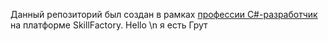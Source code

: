 Данный репозиторий был создан в рамках [профессии C#-разработчик](https://skillfactory.ru/csharp) на платформе SkillFactory.
Hello
\n 
я есть Грут
